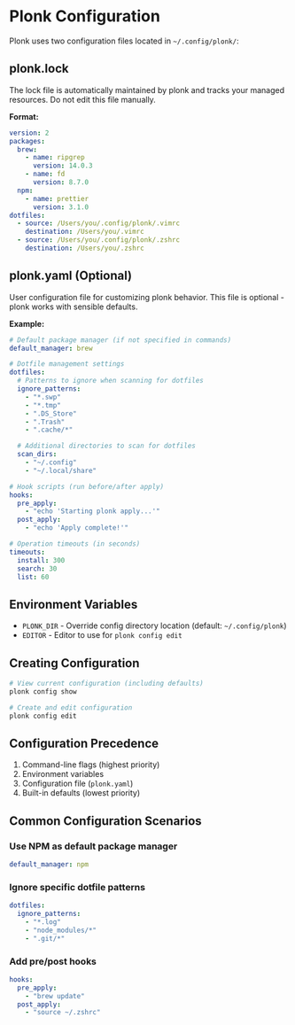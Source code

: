 # Plonk Configuration

Plonk uses two configuration files located in `~/.config/plonk/`:

## plonk.lock

The lock file is automatically maintained by plonk and tracks your managed resources. Do not edit this file manually.

**Format:**
```yaml
version: 2
packages:
  brew:
    - name: ripgrep
      version: 14.0.3
    - name: fd
      version: 8.7.0
  npm:
    - name: prettier
      version: 3.1.0
dotfiles:
  - source: /Users/you/.config/plonk/.vimrc
    destination: /Users/you/.vimrc
  - source: /Users/you/.config/plonk/.zshrc
    destination: /Users/you/.zshrc
```

## plonk.yaml (Optional)

User configuration file for customizing plonk behavior. This file is optional - plonk works with sensible defaults.

**Example:**
```yaml
# Default package manager (if not specified in commands)
default_manager: brew

# Dotfile management settings
dotfiles:
  # Patterns to ignore when scanning for dotfiles
  ignore_patterns:
    - "*.swp"
    - "*.tmp"
    - ".DS_Store"
    - ".Trash"
    - ".cache/*"

  # Additional directories to scan for dotfiles
  scan_dirs:
    - "~/.config"
    - "~/.local/share"

# Hook scripts (run before/after apply)
hooks:
  pre_apply:
    - "echo 'Starting plonk apply...'"
  post_apply:
    - "echo 'Apply complete!'"

# Operation timeouts (in seconds)
timeouts:
  install: 300
  search: 30
  list: 60
```

## Environment Variables

- `PLONK_DIR` - Override config directory location (default: `~/.config/plonk`)
- `EDITOR` - Editor to use for `plonk config edit`

## Creating Configuration

```bash
# View current configuration (including defaults)
plonk config show

# Create and edit configuration
plonk config edit
```

## Configuration Precedence

1. Command-line flags (highest priority)
2. Environment variables
3. Configuration file (`plonk.yaml`)
4. Built-in defaults (lowest priority)

## Common Configuration Scenarios

### Use NPM as default package manager
```yaml
default_manager: npm
```

### Ignore specific dotfile patterns
```yaml
dotfiles:
  ignore_patterns:
    - "*.log"
    - "node_modules/*"
    - ".git/*"
```

### Add pre/post hooks
```yaml
hooks:
  pre_apply:
    - "brew update"
  post_apply:
    - "source ~/.zshrc"
```
